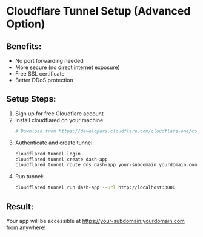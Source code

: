 # Cloudflare Tunnel Setup (Advanced Option)

## Benefits:

- No port forwarding needed
- More secure (no direct internet exposure)
- Free SSL certificate
- Better DDoS protection

## Setup Steps:

1. Sign up for free Cloudflare account
2. Install cloudflared on your machine:
   ```powershell
   # Download from https://developers.cloudflare.com/cloudflare-one/connections/connect-apps/install-and-setup/installation/
   ```
3. Authenticate and create tunnel:
   ```bash
   cloudflared tunnel login
   cloudflared tunnel create dash-app
   cloudflared tunnel route dns dash-app your-subdomain.yourdomain.com
   ```
4. Run tunnel:
   ```bash
   cloudflared tunnel run dash-app --url http://localhost:3000
   ```

## Result:

Your app will be accessible at https://your-subdomain.yourdomain.com from anywhere!
